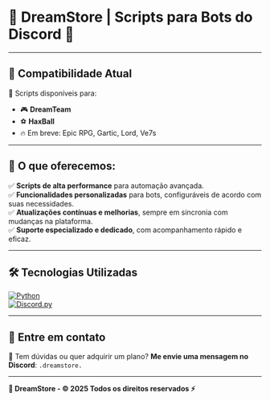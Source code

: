 # 🌟 DreamStore | Scripts para Bots do Discord 🌟

---

## 🚀 **Compatibilidade Atual**  
🔗 Scripts disponíveis para:  
- 🎮 **DreamTeam**  
- ⚽ **HaxBall**  
- 🔥 Em breve: Epic RPG, Gartic, Lord, Ve7s

---

## 📌 **O que oferecemos:**  
✅ **Scripts de alta performance** para automação avançada.  
✅ **Funcionalidades personalizadas** para bots, configuráveis de acordo com suas necessidades.  
✅ **Atualizações contínuas e melhorias**, sempre em sincronia com mudanças na plataforma.  
✅ **Suporte especializado e dedicado**, com acompanhamento rápido e eficaz.  

---

## 🛠️ **Tecnologias Utilizadas**  
[![Python](https://img.shields.io/badge/Python-3.9+-blue?style=for-the-badge&logo=python)](https://www.python.org/)  
[![Discord.py](https://img.shields.io/badge/Discord.py-Library-7289DA?style=for-the-badge&logo=discord)](https://discordpy.readthedocs.io/)  

---

## 📩 **Entre em contato**  
💬 Tem dúvidas ou quer adquirir um plano? **Me envie uma mensagem no Discord**: `.dreamstore.`  

---

**🌟 DreamStore - © 2025 Todos os direitos reservados ⚡**
